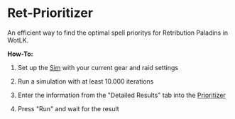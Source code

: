 # Ret-Prioritizer

An efficient way to find the optimal spell prioritys for Retribution Paladins in WotLK.

**How-To:**
1. Set up the [Sim](https://wowsims.github.io/wotlk/retribution_paladin/) with your current gear and raid settings

2. Run a simulation with at least 10.000 iterations
3. Enter the information from the "Detailed Results" tab into the [Prioritizer](https://thesorm.github.io/Ret-Prioritizer/)
4. Press "Run" and wait for the result